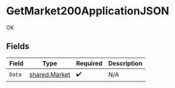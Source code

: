 # GetMarket200ApplicationJSON

OK


## Fields

| Field                                          | Type                                           | Required                                       | Description                                    |
| ---------------------------------------------- | ---------------------------------------------- | ---------------------------------------------- | ---------------------------------------------- |
| `Data`                                         | [shared.Market](../../models/shared/market.md) | :heavy_check_mark:                             | N/A                                            |